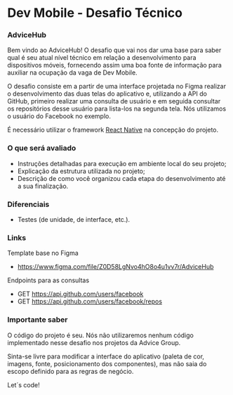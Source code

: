 # Dev Mobile - Desafio Técnico

### AdviceHub

Bem vindo ao AdviceHub! O desafio que vai nos dar uma base para saber qual é seu atual nível técnico em relação a desenvolvimento para dispositivos móveis, fornecendo assim uma boa fonte de informação para auxiliar na ocupação da vaga de Dev Mobile.

O desafio consiste em a partir de uma interface projetada no Figma realizar o desenvolvimento das duas telas do aplicativo e, utilizando a API do GitHub, primeiro realizar uma consulta de usuário e em seguida consultar os repositórios desse usuário para lista-los na segunda tela. Nós utilizamos o usuário do Facebook no exemplo.

É necessário utilizar o framework [React Native](https://reactnative.dev) na concepção do projeto.

### O que será avaliado

- Instruções detalhadas para execução em ambiente local do seu projeto;
- Explicação da estrutura utilizada no projeto;
- Descrição de como você organizou cada etapa do desenvolvimento até a sua finalização.

### Diferenciais

- Testes (de unidade, de interface, etc.).

### Links

Template base no Figma
- https://www.figma.com/file/Z0D58LgNvo4hO8o4u1vv7r/AdviceHub

Endpoints para as consultas

- GET https://api.github.com/users/facebook
- GET https://api.github.com/users/facebook/repos

### Importante saber

O código do projeto é seu. Nós não utilizaremos nenhum código implementado nesse desafio nos projetos da Advice Group.

Sinta-se livre para modificar a interface do aplicativo (paleta de cor, imagens, fonte, posicionamento dos componentes), mas não saia do escopo definido para as regras de negócio.

Let´s code!